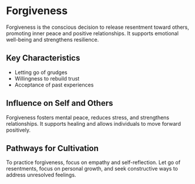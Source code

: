 # Forgiveness

Forgiveness is the conscious decision to release resentment toward others, promoting inner peace and positive relationships. It supports emotional well-being and strengthens resilience.

## Key Characteristics

- Letting go of grudges
- Willingness to rebuild trust
- Acceptance of past experiences

## Influence on Self and Others

Forgiveness fosters mental peace, reduces stress, and strengthens relationships. It supports healing and allows individuals to move forward positively.

## Pathways for Cultivation

To practice forgiveness, focus on empathy and self-reflection. Let go of resentments, focus on personal growth, and seek constructive ways to address unresolved feelings.
